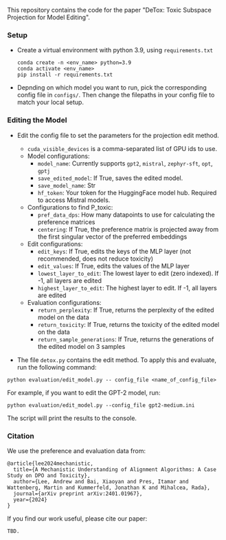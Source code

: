 This repository contains the code for the paper "DeTox: Toxic Subspace Projection for Model Editing".

### Setup

- Create a virtual environment with python 3.9, using `requirements.txt`
  ````
  conda create -n <env_name> python=3.9
  conda activate <env_name>
  pip install -r requirements.txt
  ````

- Depnding on which model you want to run, pick the corresponding config file in `configs/`. Then change the filepaths in your config file to match your local setup.


### Editing the Model
- Edit the config file to set the parameters for the projection edit method.
   - `cuda_visible_devices` is a comma-separated list of GPU ids to use.
   - Model configurations:
     - `model_name`: Currently supports `gpt2`, `mistral`, `zephyr-sft`, `opt`, `gptj`
     - `save_edited_model`: If True, saves the edited model. 
     - `save_model_name`: Str 
     - `hf_token`: Your token for the HuggingFace model hub. Required to access Mistral models.
   - Configurations to find P_toxic:
     - `pref_data_dps`: How many datapoints to use for calculating the preference matrices
     - `centering`: If True, the preference matrix is projected away from the first singular vector of the preferred embeddings
  - Edit configurations:
    - `edit_keys`: If True, edits the keys of the MLP layer (not recommended, does not reduce toxicity)
    - `edit_values`: If True, edits the values of the MLP layer
    - `lowest_layer_to_edit`: The lowest layer to edit (zero indexed). If -1, all layers are edited
    - `highest_layer_to_edit`: The highest layer to edit. If -1, all layers are edited
  - Evaluation configurations:
    - `return_perplexity`: If True, returns the perplexity of the edited model on the data
    - `return_toxicity`: If True, returns the toxicity of the edited model on the data
    - `return_sample_generations`: If True, returns the generations of the edited model on 3 samples

- The file `detox.py` contains the edit method. To apply this and evaluate, run the following command:
````
python evaluation/edit_model.py -- config_file <name_of_config_file>
````
For example, if you want to edit the GPT-2 model, run:
````
python evaluation/edit_model.py --config_file gpt2-medium.ini
````
The script will print the results to the console.


### Citation

We use the preference and evaluation data from:
````
@article{lee2024mechanistic,
  title={A Mechanistic Understanding of Alignment Algorithms: A Case Study on DPO and Toxicity},
  author={Lee, Andrew and Bai, Xiaoyan and Pres, Itamar and Wattenberg, Martin and Kummerfeld, Jonathan K and Mihalcea, Rada},
  journal={arXiv preprint arXiv:2401.01967},
  year={2024}
}
````

If you find our work useful, please cite our paper:
````
TBD.
````

